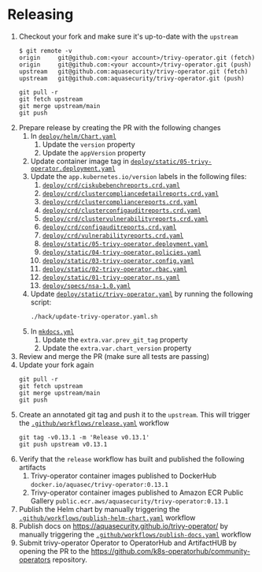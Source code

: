 # Releasing

1. Checkout your fork and make sure it's up-to-date with the `upstream`
   ```console
   $ git remote -v
   origin     git@github.com:<your account>/trivy-operator.git (fetch)
   origin     git@github.com:<your account>/trivy-operator.git (push)
   upstream   git@github.com:aquasecurity/trivy-operator.git (fetch)
   upstream   git@github.com:aquasecurity/trivy-operator.git (push)
   ```
   ```
   git pull -r
   git fetch upstream
   git merge upstream/main
   git push
   ```
2. Prepare release by creating the PR with the following changes
   1. In [`deploy/helm/Chart.yaml`]
      1. Update the `version` property
      2. Update the `appVersion` property
   2. Update container image tag in [`deploy/static/05-trivy-operator.deployment.yaml`]
   3. Update the `app.kubernetes.io/version` labels in the following files:
      1. [`deploy/crd/ciskubebenchreports.crd.yaml`]
      2. [`deploy/crd/clustercompliancedetailreports.crd.yaml`]
      3. [`deploy/crd/clustercompliancereports.crd.yaml`]
      4. [`deploy/crd/clusterconfigauditreports.crd.yaml`]
      5. [`deploy/crd/clustervulnerabilityreports.crd.yaml`]
      6. [`deploy/crd/configauditreports.crd.yaml`]
      8. [`deploy/crd/vulnerabilityreports.crd.yaml`]
      9. [`deploy/static/05-trivy-operator.deployment.yaml`]
      10. [`deploy/static/04-trivy-operator.policies.yaml`]
      11. [`deploy/static/03-trivy-operator.config.yaml`]
      12. [`deploy/static/02-trivy-operator.rbac.yaml`]
      13. [`deploy/static/01-trivy-operator.ns.yaml`]
      14. [`deploy/specs/nsa-1.0.yaml`]
   4. Update [`deploy/static/trivy-operator.yaml`] by running the following script:
      ```
      ./hack/update-trivy-operator.yaml.sh
      ```
   5. In [`mkdocs.yml`]
      1. Update the `extra.var.prev_git_tag` property
      2. Update the `extra.var.chart_version` property
3. Review and merge the PR (make sure all tests are passing)
4. Update your fork again
   ```
   git pull -r
   git fetch upstream
   git merge upstream/main
   git push
   ```
5. Create an annotated git tag and push it to the `upstream`. This will trigger the [`.github/workflows/release.yaml`] workflow
   ```
   git tag -v0.13.1 -m 'Release v0.13.1'
   git push upstream v0.13.1
   ```
6. Verify that the `release` workflow has built and published the following artifacts
   1. Trivy-operator container images published to DockerHub
       `docker.io/aquasec/trivy-operator:0.13.1`
   2. Trivy-operator container images published to Amazon ECR Public Gallery
       `public.ecr.aws/aquasecurity/trivy-operator:0.13.1`
 7. Publish the Helm chart by manually triggering the [`.github/workflows/publish-helm-chart.yaml`] workflow
8. Publish docs on https://aquasecurity.github.io/trivy-operator/ by manually triggering the [`.github/workflows/publish-docs.yaml`] workflow
9. Submit trivy-operator Operator to OperatorHub and ArtifactHUB by opening the PR to the https://github.com/k8s-operatorhub/community-operators repository.

[`deploy/helm/Chart.yaml`]: ./deploy/helm/Chart.yaml
[`deploy/crd/ciskubebenchreports.crd.yaml`]: ./deploy/crd/ciskubebenchreports.crd.yaml
[`deploy/crd/clustercompliancedetailreports.crd.yaml`]: ./deploy/crd/clustercompliancedetailreports.crd.yaml
[`deploy/crd/clustercompliancereports.crd.yaml`]: ./deploy/crd/clustercompliancereports.crd.yaml
[`deploy/crd/clusterconfigauditreports.crd.yaml`]: ./deploy/crd/clusterconfigauditreports.crd.yaml
[`deploy/crd/clustervulnerabilityreports.crd.yaml`]: ./deploy/crd/clustervulnerabilityreports.crd.yaml
[`deploy/crd/configauditreports.crd.yaml`]: ./deploy/crd/configauditreports.crd.yaml
[`deploy/crd/vulnerabilityreports.crd.yaml`]: ./deploy/crd/vulnerabilityreports.crd.yaml
[`deploy/static/05-trivy-operator.deployment.yaml`]: ./deploy/static/05-trivy-operator.deployment.yaml
[`deploy/static/04-trivy-operator.policies.yaml`]: ./deploy/static/04-trivy-operator.policies.yaml
[`deploy/static/03-trivy-operator.config.yaml`]: ./deploy/static/03-trivy-operator.config.yaml
[`deploy/static/02-trivy-operator.rbac.yaml`]: ./deploy/static/02-trivy-operator.rbac.yaml
[`deploy/static/01-trivy-operator.ns.yaml`]: ./deploy/static/01-trivy-operator.ns.yaml
[`deploy/specs/nsa-1.0.yaml`]: ./deploy/specs/nsa-1.0.yaml
[`deploy/static/trivy-operator.yaml`]: ./deploy/static/trivy-operator.yaml
[`mkdocs.yml`]: ./mkdocs.yml
[`.github/workflows/release.yaml`]: ./.github/workflows/release.yaml
[`.github/workflows/publish-helm-chart.yaml`]: ./.github/workflows/publish-helm-chart.yaml
[`.github/workflows/publish-docs.yaml`]: ./.github/workflows/publish-docs.yaml

